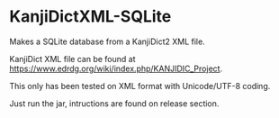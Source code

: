 # KanjiDictXML-SQLite

Makes a SQLite database from a KanjiDict2 XML file.

KanjiDict XML file can be found at https://www.edrdg.org/wiki/index.php/KANJIDIC_Project.

This only has been tested on XML format with Unicode/UTF-8 coding.

Just run the jar, intructions are found on release section.
